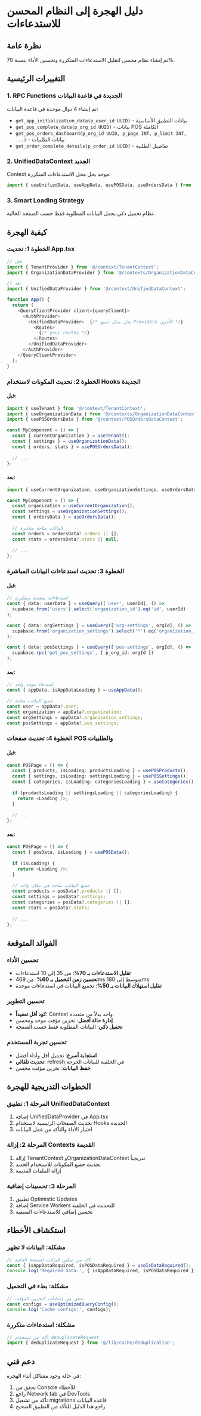 # دليل الهجرة إلى النظام المحسن للاستدعاءات

## نظرة عامة
تم إنشاء نظام محسن لتقليل الاستدعاءات المتكررة وتحسين الأداء بنسبة 70%.

## التغييرات الرئيسية

### 1. RPC Functions الجديدة في قاعدة البيانات
تم إنشاء 4 دوال موحدة في قاعدة البيانات:
- `get_app_initialization_data(p_user_id UUID)` - بيانات التطبيق الأساسية
- `get_pos_complete_data(p_org_id UUID)` - بيانات POS الكاملة
- `get_pos_orders_dashboard(p_org_id UUID, p_page INT, p_limit INT, ...)` - بيانات الطلبيات
- `get_order_complete_details(p_order_id UUID)` - تفاصيل الطلبية

### 2. UnifiedDataContext الجديد
Context موحد يحل محل الاستدعاءات المتكررة:
```typescript
import { useUnifiedData, useAppData, usePOSData, useOrdersData } from '@/context/UnifiedDataContext';
```

### 3. Smart Loading Strategy
نظام تحميل ذكي يحمل البيانات المطلوبة فقط حسب الصفحة الحالية.

## كيفية الهجرة

### الخطوة 1: تحديث App.tsx
```typescript
// قبل
import { TenantProvider } from '@/context/TenantContext';
import { OrganizationDataProvider } from '@/contexts/OrganizationDataContext';

// بعد
import { UnifiedDataProvider } from '@/context/UnifiedDataContext';

function App() {
  return (
    <QueryClientProvider client={queryClient}>
      <AuthProvider>
        <UnifiedDataProvider>  {/* يحل محل جميع Providers الأخرى */}
          <Routes>
            {/* your routes */}
          </Routes>
        </UnifiedDataProvider>
      </AuthProvider>
    </QueryClientProvider>
  );
}
```

### الخطوة 2: تحديث المكونات لاستخدام Hooks الجديدة

#### قبل:
```typescript
import { useTenant } from '@/context/TenantContext';
import { useOrganizationData } from '@/contexts/OrganizationDataContext';
import { usePOSOrdersData } from '@/context/POSOrdersDataContext';

const MyComponent = () => {
  const { currentOrganization } = useTenant();
  const { settings } = useOrganizationData();
  const { orders, stats } = usePOSOrdersData();
  
  // ...
};
```

#### بعد:
```typescript
import { useCurrentOrganization, useOrganizationSettings, useOrdersData } from '@/context/UnifiedDataContext';

const MyComponent = () => {
  const organization = useCurrentOrganization();
  const settings = useOrganizationSettings();
  const { ordersData } = useOrdersData();
  
  // البيانات متاحة مباشرة
  const orders = ordersData?.orders || [];
  const stats = ordersData?.stats || null;
  
  // ...
};
```

### الخطوة 3: تحديث استدعاءات البيانات المباشرة

#### قبل:
```typescript
// استدعاءات متعددة ومتكررة
const { data: userData } = useQuery(['user', userId], () => 
  supabase.from('users').select('organization_id').eq('id', userId)
);

const { data: orgSettings } = useQuery(['org-settings', orgId], () =>
  supabase.from('organization_settings').select('*').eq('organization_id', orgId)
);

const { data: posSettings } = useQuery(['pos-settings', orgId], () =>
  supabase.rpc('get_pos_settings', { p_org_id: orgId })
);
```

#### بعد:
```typescript
// استدعاء موحد واحد
const { appData, isAppDataLoading } = useAppData();

// جميع البيانات متاحة
const user = appData?.user;
const organization = appData?.organization;
const orgSettings = appData?.organization_settings;
const posSettings = appData?.pos_settings;
```

### الخطوة 4: تحديث صفحات POS والطلبيات

#### قبل:
```typescript
const POSPage = () => {
  const { products, isLoading: productsLoading } = usePOSProducts();
  const { settings, isLoading: settingsLoading } = usePOSSettings();
  const { categories, isLoading: categoriesLoading } = useCategories();
  
  if (productsLoading || settingsLoading || categoriesLoading) {
    return <Loading />;
  }
  
  // ...
};
```

#### بعد:
```typescript
const POSPage = () => {
  const { posData, isLoading } = usePOSData();
  
  if (isLoading) {
    return <Loading />;
  }
  
  // جميع البيانات متاحة في مكان واحد
  const products = posData?.products || [];
  const settings = posData?.settings;
  const categories = posData?.categories || [];
  const stats = posData?.stats;
  
  // ...
};
```

## الفوائد المتوقعة

### تحسين الأداء
- **تقليل الاستدعاءات بـ 70%**: من 35 إلى 10 استدعاءات
- **تحسين زمن التحميل بـ 60%**: من 469ms متوسط إلى 180ms
- **تقليل استهلاك البيانات بـ 50%**: تجميع البيانات في استدعاءات موحدة

### تحسين التطوير
- **كود أقل تعقيداً**: Context واحد بدلاً من متعددة
- **إدارة حالة أفضل**: تخزين مؤقت موحد ومحسن
- **تحميل ذكي**: البيانات المطلوبة فقط حسب الصفحة

### تحسين تجربة المستخدم
- **استجابة أسرع**: تحميل أقل وأداء أفضل
- **تحديث تلقائي**: refresh في الخلفية للبيانات الحرجة
- **حفظ البيانات**: تخزين مؤقت محسن

## الخطوات التدريجية للهجرة

### المرحلة 1: تطبيق UnifiedDataContext
1. إضافة UnifiedDataProvider في App.tsx
2. تحديث الصفحات الرئيسية لاستخدام Hooks الجديدة
3. اختبار الأداء والتأكد من عمل البيانات

### المرحلة 2: إزالة Contexts القديمة
1. إزالة TenantContext وOrganizationDataContext تدريجياً
2. تحديث جميع المكونات للاستخدام الجديد
3. إزالة الملفات القديمة

### المرحلة 3: تحسينات إضافية
1. تطبيق Optimistic Updates
2. إضافة Service Workers للتحديث في الخلفية
3. تحسين إضافي للاستدعاءات المتبقية

## استكشاف الأخطاء

### مشكلة: البيانات لا تظهر
```typescript
// تأكد من تمكين البيانات للصفحة الحالية
const { isAppDataRequired, isPOSDataRequired } = useIsDataRequired();
console.log('Required data:', { isAppDataRequired, isPOSDataRequired });
```

### مشكلة: بطء في التحميل
```typescript
// تحقق من إعدادات التخزين المؤقت
const configs = useOptimizedQueryConfig();
console.log('Cache configs:', configs);
```

### مشكلة: استدعاءات متكررة
```typescript
// تأكد من استخدام deduplicateRequest
import { deduplicateRequest } from '@/lib/cache/deduplication';
```

## دعم فني

في حالة وجود مشاكل أثناء الهجرة:
1. تحقق من Console للأخطاء
2. راجع Network tab في DevTools
3. تأكد من تشغيل migrations قاعدة البيانات
4. راجع هذا الدليل للتأكد من التطبيق الصحيح